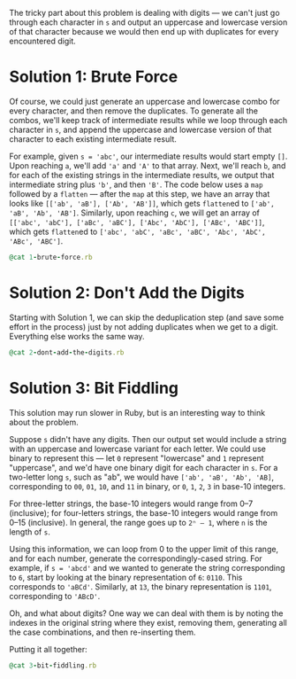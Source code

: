 The tricky part about this problem is dealing with digits — we can't just go through each character in `s` and output an uppercase and lowercase version of that character because we would then end up with duplicates for every encountered digit.

# Solution 1: Brute Force
Of course, we could just generate an uppercase and lowercase combo for every character, and then remove the duplicates. To generate all the combos, we'll keep track of intermediate results while we loop through each character in `s`, and append the uppercase and lowercase version of that character to each existing intermediate result. 

For example, given `s = 'abc'`, our intermediate results would start empty `[]`. Upon reaching `a`, we'll add `'a'` and `'A'` to that array. Next, we'll reach `b`, and for each of the existing strings in the intermediate results, we output that intermediate string plus `'b'`, and then `'B'`. The code below uses a `map` followed by a `flatten` — after the `map` at this step, we have an array that looks like `[['ab', 'aB'], ['Ab', 'AB']]`, which gets `flatten`ed to `['ab', 'aB', 'Ab', 'AB']`. Similarly, upon reaching `c`, we will get an array of `[['abc', 'abC'], ['aBc', 'aBC'], ['Abc', 'AbC'], ['ABc', 'ABC']]`, which gets `flatten`ed to `['abc', 'abC', 'aBc', 'aBC', 'Abc', 'AbC', 'ABc', 'ABC']`. 

```ruby
@cat 1-brute-force.rb
```

# Solution 2: Don't Add the Digits
Starting with Solution 1, we can skip the deduplication step (and save some effort in the process) just by not adding duplicates when we get to a digit. Everything else works the same way.

```ruby
@cat 2-dont-add-the-digits.rb
```

# Solution 3: Bit Fiddling
This solution may run slower in Ruby, but is an interesting way to think about the problem.

Suppose `s` didn't have any digits. Then our output set would include a string with an uppercase and lowercase variant for each letter. We could use binary to represent this — let `0` represent "lowercase" and `1` represent "uppercase", and we'd have one binary digit for each character in `s`. For a two-letter long `s`, such as "ab", we would have `['ab', 'aB', 'Ab', 'AB]`, corresponding to `00`, `01`, `10`, and `11` in binary, or `0`, `1`, `2`, `3` in base-10 integers.

For three-letter strings, the base-10 integers would range from 0–7 (inclusive); for four-letters strings, the base-10 integers would range from 0–15 (inclusive). In general, the range goes up to `2ⁿ – 1`, where `n` is the length of `s`. 

Using this information, we can loop from 0 to the upper limit of this range, and for each number, generate the correspondingly-cased string. For example, if `s = 'abcd'` and we wanted to generate the string corresponding to `6`, start by looking at the binary representation of `6`: `0110`. This corresponds to `'aBCd'`. Similarly, at `13`, the binary representation is `1101`, corresponding to `'ABcD'`. 

Oh, and what about digits? One way we can deal with them is by noting the indexes in the original string where they exist, removing them, generating all the case combinations, and then re-inserting them.

Putting it all together:

```ruby
@cat 3-bit-fiddling.rb
```